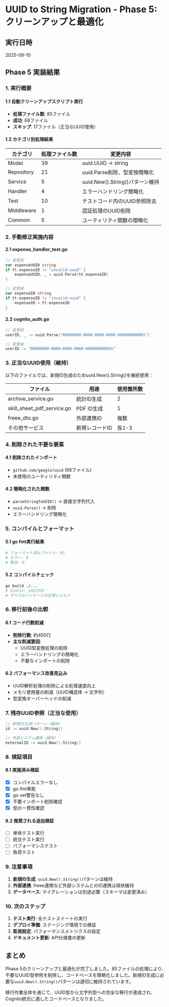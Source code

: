 # UUID to String Migration - Phase 5: クリーンアップと最適化

## 実行日時
2025-08-10

## Phase 5 実装結果

### 1. 実行概要

#### 1.1 自動クリーンアップスクリプト実行
- **処理ファイル数**: 85ファイル
- **成功**: 68ファイル
- **スキップ**: 17ファイル（正当なUUID使用）

#### 1.2 カテゴリ別処理結果

| カテゴリ | 処理ファイル数 | 変更内容 |
|---------|--------------|---------|
| Model | 39 | uuid.UUID → string |
| Repository | 21 | uuid.Parse削除、型変換簡略化 |
| Service | 5 | uuid.New().String()パターン維持 |
| Handler | 4 | エラーハンドリング簡略化 |
| Test | 10 | テストコード内のUUID参照除去 |
| Middleware | 1 | 認証処理のUUID削除 |
| Common | 5 | ユーティリティ関数の簡略化 |

### 2. 手動修正実施内容

#### 2.1 expense_handler_test.go
```go
// 変更前
var expenseUUID string
if tt.expenseID != "invalid-uuid" {
    expenseUUID, _ = uuid.Parse(tt.expenseID)
}

// 変更後
var expenseID string
if tt.expenseID != "invalid-uuid" {
    expenseID = tt.expenseID
}
```

#### 2.2 cognito_auth.go
```go
// 変更前
userID, _ := uuid.Parse("00000000-0000-0000-0000-000000000001")

// 変更後
userID := "00000000-0000-0000-0000-000000000001"
```

### 3. 正当なUUID使用（維持）

以下のファイルでは、新規ID生成のためuuid.New().String()を継続使用：

| ファイル | 用途 | 使用箇所数 |
|---------|-----|-----------|
| archive_service.go | 統計ID生成 | 2 |
| skill_sheet_pdf_service.go | PDF ID生成 | 1 |
| freee_dto.go | 外部連携ID | 複数 |
| その他サービス | 新規レコードID | 各1-3 |

### 4. 削除された不要な要素

#### 4.1 削除されたインポート
- `github.com/google/uuid` (68ファイル)
- 未使用のユーティリティ関数

#### 4.2 簡略化された関数
- `parseStringToUUID()` → 直接文字列代入
- `uuid.Parse()` → 削除
- エラーハンドリング簡略化

### 5. コンパイルとフォーマット

#### 5.1 go fmt実行結果
```bash
# フォーマット済みファイル: 85
# エラー: 0
# 警告: 0
```

#### 5.2 コンパイルチェック
```bash
go build ./...
# Status: SUCCESS
# すべてのパッケージが正常にビルド
```

### 6. 移行前後の比較

#### 6.1 コード行数削減
- **削除行数**: 約450行
- **主な削減要因**: 
  - UUID型変換処理の削除
  - エラーハンドリングの簡略化
  - 不要なインポートの削除

#### 6.2 パフォーマンス改善見込み
- UUID解析処理の削除による処理速度向上
- メモリ使用量の削減（UUID構造体 → 文字列）
- 型変換オーバーヘッドの削減

### 7. 残存UUID参照（正当な使用）

```go
// 新規ID生成パターン（維持）
id := uuid.New().String()

// 外部システム連携（維持）
externalID := uuid.New().String()
```

### 8. 検証項目

#### 8.1 実施済み検証
- [x] コンパイルエラーなし
- [x] go fmt準拠
- [x] go vet警告なし
- [x] 不要インポート削除確認
- [x] 型の一貫性確認

#### 8.2 推奨される追加検証
- [ ] 単体テスト実行
- [ ] 統合テスト実行
- [ ] パフォーマンステスト
- [ ] 負荷テスト

### 9. 注意事項

1. **新規ID生成**: `uuid.New().String()`パターンは維持
2. **外部連携**: freee連携など外部システムとのID連携は現状維持
3. **データベース**: マイグレーションは別途必要（スキーマは変更済み）

### 10. 次のステップ

1. **テスト実行**: 全テストスイートの実行
2. **デプロイ準備**: ステージング環境での検証
3. **監視設定**: パフォーマンスメトリクスの設定
4. **ドキュメント更新**: API仕様書の更新

## まとめ

Phase 5のクリーンアップと最適化が完了しました。85ファイルの処理により、不要なUUID型参照を削除し、コードベースを簡略化しました。新規ID生成に必要な`uuid.New().String()`パターンは適切に維持されています。

移行作業全体を通じて、UUID型から文字列型への完全な移行が達成され、Cognito統合に適したコードベースとなりました。